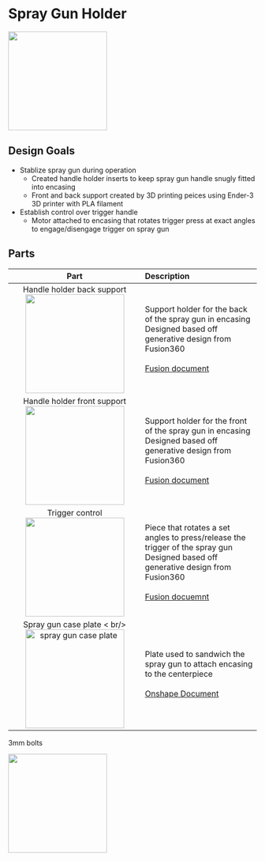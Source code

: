 # Spray Gun Holder
<img src="https://i.imgur.com/Dsu4iA6.jpg" width="200">

## Design Goals
* Stablize spray gun during operation
  * Created handle holder inserts to keep spray gun handle snugly fitted into encasing
  * Front and back support created by 3D printing peices using Ender-3 3D printer with PLA filament
* Establish control over trigger handle
  * Motor attached to encasing that rotates trigger press at exact angles to engage/disengage trigger on spray gun

## Parts
| Part | Description |
| :--: | :-- |
Handle holder back support <br/> <img src="https://imgur.com/gK6uO00.jpg" width="200"> | Support holder for the back of the spray gun in encasing <br/> Designed based off generative design from Fusion360 <br/> <br/> [Fusion document](https://a360.co/32H2Jmt)
Handle holder front support <br/> <img src="https://imgur.com/bFa2jcc.jpg" width="200"> | Support holder for the front of the spray gun in encasing <br/> Designed based off generative design from Fusion360 <br/> <br/> [Fusion document](https://a360.co/2NJBYti)
Trigger control <br/> <img src="https://imgur.com/PLCjnaO.jpg" width="200"> | Piece that rotates a set angles to press/release the trigger of the spray gun <br/> Designed based off generative design from Fusion360 <br/> <br/> [Fusion docuemnt](https://a360.co/2qdF6o9)
Spray gun case plate < br/> <img width="200" alt="spray gun case plate" src="https://user-images.githubusercontent.com/49771001/69470183-d5dc9c00-0d49-11ea-8fd1-304b8a5d3f94.png"> | Plate used to sandwich the spray gun to attach encasing to the centerpiece <br/> <br/> [Onshape Document](https://cad.onshape.com/documents/1afd4bb96db52c9d48902d08/w/6062089c01f4dd5aed92443b/e/296895f7a25a43b16682dfb6)


3mm bolts



<img src="https://imgur.com/4iCIMp8.jpg" width="200">

